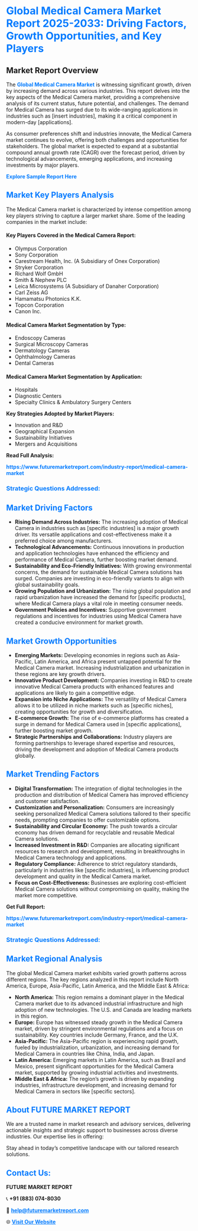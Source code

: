 <h1 style="color: #007BFF;">Global Medical Camera Market Report 2025-2033: Driving Factors, Growth Opportunities, and Key Players</h1>

<section id="overview">
<h2>Market Report Overview</h2>
<p>The <a href="https://www.futuremarketreport.com/industry-report/medical-camera-market" style="color: #007BFF; text-decoration: none;"><strong>Global Medical Camera Market</strong></a> is witnessing significant growth, driven by increasing demand across various industries. This report delves into the key aspects of the Medical Camera market, providing a comprehensive analysis of its current status, future potential, and challenges. The demand for Medical Camera has surged due to its wide-ranging applications in industries such as [insert industries], making it a critical component in modern-day [applications].</p>
<p>As consumer preferences shift and industries innovate, the Medical Camera market continues to evolve, offering both challenges and opportunities for stakeholders. The global market is expected to expand at a substantial compound annual growth rate (CAGR) over the forecast period, driven by technological advancements, emerging applications, and increasing investments by major players.</p>
</section>

<section id="overview">
<p><a href="https://www.futuremarketreport.com/request-sample/reportId=106009" style="color: #007BFF; text-decoration: none;"><strong>Explore Sample Report Here</strong></a></p>
</section>

<section id="key-players">
<h2 style="color: #007BFF;">Market Key Players Analysis</h2>
<p>The Medical Camera market is characterized by intense competition among key players striving to capture a larger market share. Some of the leading companies in the market include:</p>
<h4>Key Players Covered in the Medical Camera Report:</h4>
<ul><li>Olympus Corporation</li><li>Sony Corporation</li><li>Carestream Health, Inc. (A Subsidiary of Onex Corporation)</li><li>Stryker Corporation</li><li>Richard Wolf GmbH</li><li>Smith &amp; Nephew PLC</li><li>Leica Microsystems (A Subsidiary of Danaher Corporation)</li><li>Carl Zeiss AG</li><li>Hamamatsu Photonics K.K.</li><li>Topcon Corporation</li><li>Canon Inc.</li></ul>
<h4>Medical Camera Market Segmentation by Type:</h4>
<ul><li>Endoscopy Cameras</li><li>Surgical Microscopy Cameras</li><li>Dermatology Cameras</li><li>Ophthalmology Cameras</li><li>Dental Cameras</li></ul>

<h4>Medical Camera Market Segmentation by Application:</h4>
<ul><li>Hospitals</li><li>Diagnostic Centers</li><li>Specialty Clinics &amp; Ambulatory Surgery Centers</li></ul>
<p><strong>Key Strategies Adopted by Market Players:</strong></p>
<ul>
<li>Innovation and R&D</li>
<li>Geographical Expansion</li>
<li>Sustainability Initiatives</li>
<li>Mergers and Acquisitions</li>
</ul>
</section>

<section>
<p><strong>Read Full Analysis: </strong></p><a href="https://www.futuremarketreport.com/industry-report/medical-camera-market" style="color: #007BFF; text-decoration: none;"><strong>https://www.futuremarketreport.com/industry-report/medical-camera-market</strong></a>
<h3 style="color: #007BFF;">Strategic Questions Addressed:</h3>
</section>

<section id="driving-factors">
<h2 style="color: #007BFF;">Market Driving Factors</h2>
<ul>
<li><strong>Rising Demand Across Industries:</strong> The increasing adoption of Medical Camera in industries such as [specific industries] is a major growth driver. Its versatile applications and cost-effectiveness make it a preferred choice among manufacturers.</li>
<li><strong>Technological Advancements:</strong> Continuous innovations in production and application technologies have enhanced the efficiency and performance of Medical Camera, further boosting market demand.</li>
<li><strong>Sustainability and Eco-Friendly Initiatives:</strong> With growing environmental concerns, the demand for sustainable Medical Camera solutions has surged. Companies are investing in eco-friendly variants to align with global sustainability goals.</li>
<li><strong>Growing Population and Urbanization:</strong> The rising global population and rapid urbanization have increased the demand for [specific products], where Medical Camera plays a vital role in meeting consumer needs.</li>
<li><strong>Government Policies and Incentives:</strong> Supportive government regulations and incentives for industries using Medical Camera have created a conducive environment for market growth.</li>
</ul>
</section>

<section id="growth-opportunities">
<h2 style="color: #007BFF;">Market Growth Opportunities</h2>
<ul>
<li><strong>Emerging Markets:</strong> Developing economies in regions such as Asia-Pacific, Latin America, and Africa present untapped potential for the Medical Camera market. Increasing industrialization and urbanization in these regions are key growth drivers.</li>
<li><strong>Innovative Product Development:</strong> Companies investing in R&D to create innovative Medical Camera products with enhanced features and applications are likely to gain a competitive edge.</li>
<li><strong>Expansion into Niche Applications:</strong> The versatility of Medical Camera allows it to be utilized in niche markets such as [specific niches], creating opportunities for growth and diversification.</li>
<li><strong>E-commerce Growth:</strong> The rise of e-commerce platforms has created a surge in demand for Medical Camera used in [specific applications], further boosting market growth.</li>
<li><strong>Strategic Partnerships and Collaborations:</strong> Industry players are forming partnerships to leverage shared expertise and resources, driving the development and adoption of Medical Camera products globally.</li>
</ul>
</section>

<section id="trending-factors">
<h2 style="color: #007BFF;">Market Trending Factors</h2>
<ul>
<li><strong>Digital Transformation:</strong> The integration of digital technologies in the production and distribution of Medical Camera has improved efficiency and customer satisfaction.</li>
<li><strong>Customization and Personalization:</strong> Consumers are increasingly seeking personalized Medical Camera solutions tailored to their specific needs, prompting companies to offer customizable options.</li>
<li><strong>Sustainability and Circular Economy:</strong> The push towards a circular economy has driven demand for recyclable and reusable Medical Camera solutions.</li>
<li><strong>Increased Investment in R&D:</strong> Companies are allocating significant resources to research and development, resulting in breakthroughs in Medical Camera technology and applications.</li>
<li><strong>Regulatory Compliance:</strong> Adherence to strict regulatory standards, particularly in industries like [specific industries], is influencing product development and quality in the Medical Camera market.</li>
<li><strong>Focus on Cost-Effectiveness:</strong> Businesses are exploring cost-efficient Medical Camera solutions without compromising on quality, making the market more competitive.</li>
</ul>
</section>

<section>
<p><strong>Get Full Report: </strong></p><a href="https://www.futuremarketreport.com/industry-report/medical-camera-market" style="color: #007BFF; text-decoration: none;"><strong>https://www.futuremarketreport.com/industry-report/medical-camera-market</strong></a>
<h3 style="color: #007BFF;">Strategic Questions Addressed:</h3>
</section>


<section id="regional-analysis">
<h2 style="color: #007BFF;">Market Regional Analysis</h2>
<p>The global Medical Camera market exhibits varied growth patterns across different regions. The key regions analyzed in this report include North America, Europe, Asia-Pacific, Latin America, and the Middle East & Africa:</p>
<ul>
<li><strong>North America:</strong> This region remains a dominant player in the Medical Camera market due to its advanced industrial infrastructure and high adoption of new technologies. The U.S. and Canada are leading markets in this region.</li>
<li><strong>Europe:</strong> Europe has witnessed steady growth in the Medical Camera market, driven by stringent environmental regulations and a focus on sustainability. Key countries include Germany, France, and the U.K.</li>
<li><strong>Asia-Pacific:</strong> The Asia-Pacific region is experiencing rapid growth, fueled by industrialization, urbanization, and increasing demand for Medical Camera in countries like China, India, and Japan.</li>
<li><strong>Latin America:</strong> Emerging markets in Latin America, such as Brazil and Mexico, present significant opportunities for the Medical Camera market, supported by growing industrial activities and investments.</li>
<li><strong>Middle East & Africa:</strong> The region’s growth is driven by expanding industries, infrastructure development, and increasing demand for Medical Camera in sectors like [specific sectors].</li>
</ul>
</section>

<footer>
<h2 style="color: #007BFF;">About FUTURE MARKET REPORT</h2>
<p>We are a trusted name in market research and advisory services, delivering actionable insights and strategic support to businesses across diverse industries. Our expertise lies in offering:</p>

<p>Stay ahead in today’s competitive landscape with our tailored research solutions.</p>

<h2 style="color: #007BFF;">Contact Us:</h2>
<p><strong>FUTURE MARKET REPORT</strong></p>
<p>📞 <strong>+91 (883) 074-8030</strong></p>
<p>📧 <strong><a href="mailto:help@futuremarketreport.com" style="color: #007BFF;">help@futuremarketreport.com</a></strong></p>
<p>🌐 <strong><a href="https://www.futuremarketreport.com/" style="color: #007BFF;">Visit Our Website</a></strong></p>
</footer>